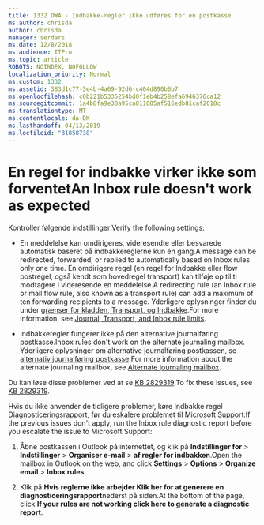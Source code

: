 ```yaml
---
title: 1332 OWA - Indbakke-regler ikke udføres for en postkasse
ms.author: chrisda
author: chrisda
manager: serdars
ms.date: 12/8/2018
ms.audience: ITPro
ms.topic: article
ROBOTS: NOINDEX, NOFOLLOW
localization_priority: Normal
ms.custom: 1332
ms.assetid: 383d1c77-5e4b-4a69-92d6-c404d890b6b7
ms.openlocfilehash: c0b221b5335254bd0f1eb4b258efa6946376ca12
ms.sourcegitcommit: 1a4b8fa9e38a95ca811085af516edb81caf2018c
ms.translationtype: MT
ms.contentlocale: da-DK
ms.lasthandoff: 04/13/2019
ms.locfileid: "31858738"
---
```

# <a name="an-inbox-rule-doesnt-work-as-expected"></a><span data-ttu-id="c0a14-102">En regel for indbakke virker ikke som forventet</span><span class="sxs-lookup"><span data-stu-id="c0a14-102">An Inbox rule doesn't work as expected</span></span>

<span data-ttu-id="c0a14-103">Kontroller følgende indstillinger:</span><span class="sxs-lookup"><span data-stu-id="c0a14-103">Verify the following settings:</span></span>

- <span data-ttu-id="c0a14-104">En meddelelse kan omdirigeres, videresendte eller besvarede automatisk baseret på indbakkereglerne kun én gang.</span><span class="sxs-lookup"><span data-stu-id="c0a14-104">A message can be redirected, forwarded, or replied to automatically based on Inbox rules only one time.</span></span> <span data-ttu-id="c0a14-105">En omdirigere regel (en regel for Indbakke eller flow postregel, også kendt som hovedregel transport) kan tilføje op til ti modtagere i videresende en meddelelse.</span><span class="sxs-lookup"><span data-stu-id="c0a14-105">A redirecting rule (an Inbox rule or mail flow rule, also known as a transport rule) can add a maximum of ten forwarding recipients to a message.</span></span> <span data-ttu-id="c0a14-106">Yderligere oplysninger finder du under [grænser for kladden, Transport, og Indbakke](https://docs.microsoft.com/office365/servicedescriptions/exchange-online-service-description/exchange-online-limits).</span><span class="sxs-lookup"><span data-stu-id="c0a14-106">For more information, see [Journal, Transport, and Inbox rule limits](https://docs.microsoft.com/office365/servicedescriptions/exchange-online-service-description/exchange-online-limits).</span></span>

- <span data-ttu-id="c0a14-107">Indbakkeregler fungerer ikke på den alternative journalføring postkasse.</span><span class="sxs-lookup"><span data-stu-id="c0a14-107">Inbox rules don't work on the alternate journaling mailbox.</span></span> <span data-ttu-id="c0a14-108">Yderligere oplysninger om alternative journalføring postkassen, se [alternativ journalføring postkasse](https://docs.microsoft.com/Exchange/security-and-compliance/journaling/journaling#alternate-journaling-mailbox).</span><span class="sxs-lookup"><span data-stu-id="c0a14-108">For more information about the alternate journaling mailbox, see [Alternate journaling mailbox](https://docs.microsoft.com/Exchange/security-and-compliance/journaling/journaling#alternate-journaling-mailbox).</span></span>

<span data-ttu-id="c0a14-109">Du kan løse disse problemer ved at se [KB 2829319](https://support.microsoft.com/kb/2829319).</span><span class="sxs-lookup"><span data-stu-id="c0a14-109">To fix these issues, see [KB 2829319](https://support.microsoft.com/kb/2829319).</span></span>

<span data-ttu-id="c0a14-110">Hvis du ikke anvender de tidligere problemer, køre Indbakke regel Diagnosticeringsrapport, før du eskalere problemet til Microsoft Support:</span><span class="sxs-lookup"><span data-stu-id="c0a14-110">If the previous issues don't apply, run the Inbox rule diagnostic report before you escalate the issue to Microsoft Support:</span></span>

1. <span data-ttu-id="c0a14-111">Åbne postkassen i Outlook på internettet, og klik på **Indstillinger for** \> **Indstillinger** \> **Organiser e-mail** \> **af regler for indbakken**.</span><span class="sxs-lookup"><span data-stu-id="c0a14-111">Open the mailbox in Outlook on the web, and click **Settings** \> **Options** \> **Organize email** \> **Inbox rules**.</span></span>

2. <span data-ttu-id="c0a14-112">Klik på **Hvis reglerne ikke arbejder Klik her for at generere en diagnosticeringsrapport**nederst på siden.</span><span class="sxs-lookup"><span data-stu-id="c0a14-112">At the bottom of the page, click **If your rules are not working click here to generate a diagnostic report**.</span></span>

